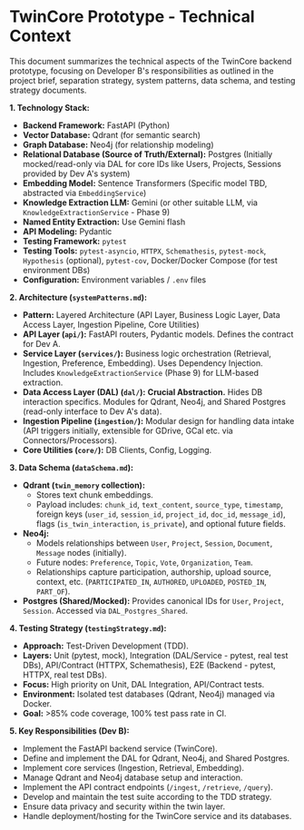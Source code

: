 # TwinCore Prototype - Technical Context

This document summarizes the technical aspects of the TwinCore backend prototype, focusing on Developer B's responsibilities as outlined in the project brief, separation strategy, system patterns, data schema, and testing strategy documents.

**1. Technology Stack:**

*   **Backend Framework:** FastAPI (Python)
*   **Vector Database:** Qdrant (for semantic search)
*   **Graph Database:** Neo4j (for relationship modeling)
*   **Relational Database (Source of Truth/External):** Postgres (Initially mocked/read-only via DAL for core IDs like Users, Projects, Sessions provided by Dev A's system)
*   **Embedding Model:** Sentence Transformers (Specific model TBD, abstracted via `EmbeddingService`)
*   **Knowledge Extraction LLM:** Gemini (or other suitable LLM, via `KnowledgeExtractionService` - Phase 9)
*   **Named Entity Extraction:** Use Gemini flash
*   **API Modeling:** Pydantic
*   **Testing Framework:** `pytest`
*   **Testing Tools:** `pytest-asyncio`, `HTTPX`, `Schemathesis`, `pytest-mock`, `Hypothesis` (optional), `pytest-cov`, Docker/Docker Compose (for test environment DBs)
*   **Configuration:** Environment variables / `.env` files

**2. Architecture (`systemPatterns.md`):**

*   **Pattern:** Layered Architecture (API Layer, Business Logic Layer, Data Access Layer, Ingestion Pipeline, Core Utilities)
*   **API Layer (`api/`):** FastAPI routers, Pydantic models. Defines the contract for Dev A.
*   **Service Layer (`services/`):** Business logic orchestration (Retrieval, Ingestion, Preference, Embedding). Uses Dependency Injection. Includes `KnowledgeExtractionService` (Phase 9) for LLM-based extraction.
*   **Data Access Layer (DAL) (`dal/`):** **Crucial Abstraction.** Hides DB interaction specifics. Modules for Qdrant, Neo4j, and Shared Postgres (read-only interface to Dev A's data).
*   **Ingestion Pipeline (`ingestion/`):** Modular design for handling data intake (API triggers initially, extensible for GDrive, GCal etc. via Connectors/Processors).
*   **Core Utilities (`core/`):** DB Clients, Config, Logging.

**3. Data Schema (`dataSchema.md`):**

*   **Qdrant (`twin_memory` collection):**
    *   Stores text chunk embeddings.
    *   Payload includes: `chunk_id`, `text_content`, `source_type`, `timestamp`, foreign keys (`user_id`, `session_id`, `project_id`, `doc_id`, `message_id`), flags (`is_twin_interaction`, `is_private`), and optional future fields.
*   **Neo4j:**
    *   Models relationships between `User`, `Project`, `Session`, `Document`, `Message` nodes (initially).
    *   Future nodes: `Preference`, `Topic`, `Vote`, `Organization`, `Team`.
    *   Relationships capture participation, authorship, upload source, context, etc. (`PARTICIPATED_IN`, `AUTHORED`, `UPLOADED`, `POSTED_IN`, `PART_OF`).
*   **Postgres (Shared/Mocked):** Provides canonical IDs for `User`, `Project`, `Session`. Accessed via `DAL_Postgres_Shared`.

**4. Testing Strategy (`testingStrategy.md`):**

*   **Approach:** Test-Driven Development (TDD).
*   **Layers:** Unit (pytest, mock), Integration (DAL/Service - pytest, real test DBs), API/Contract (HTTPX, Schemathesis), E2E (Backend - pytest, HTTPX, real test DBs).
*   **Focus:** High priority on Unit, DAL Integration, API/Contract tests.
*   **Environment:** Isolated test databases (Qdrant, Neo4j) managed via Docker.
*   **Goal:** >85% code coverage, 100% test pass rate in CI.

**5. Key Responsibilities (Dev B):**

*   Implement the FastAPI backend service (TwinCore).
*   Define and implement the DAL for Qdrant, Neo4j, and Shared Postgres.
*   Implement core services (Ingestion, Retrieval, Embedding).
*   Manage Qdrant and Neo4j database setup and interaction.
*   Implement the API contract endpoints (`/ingest`, `/retrieve`, `/query`).
*   Develop and maintain the test suite according to the TDD strategy.
*   Ensure data privacy and security within the twin layer.
*   Handle deployment/hosting for the TwinCore service and its databases. 
